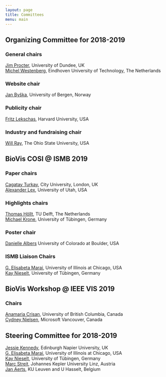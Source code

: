 ```yaml
---
layout: page
title: Committees
menu: main
---
```

## Organizing Committee for 2018-2019

### General chairs
[Jim Procter](http://www.compbio.dundee.ac.uk/users/jprocter), University of Dundee, UK<br />
[Michel Westenberg](http://www.win.tue.nl/~mwestenb/), Eindhoven University of Technology, The Netherlands<br />

### Website chair
[Jan Byška](http://www.uib.no/personer/Jan.Byska/), University of Bergen, Norway<br/>

### Publicity chair
[Fritz Lekschas](https://compbio.hms.harvard.edu/people/fritz-lekschas/), Harvard University, USA<br/>

### Industry and fundraising chair
[Will Ray](https://excelsior.asc.ohio-state.edu/~ray/), The Ohio State University, USA<br/>

## BioVis COSI @ ISMB 2019

### Paper chairs
[Cagatay Turkay](http://staff.city.ac.uk/cagatay.turkay.1/), City University, London, UK<br />
[Alexander Lex](http://vdl.sci.utah.edu/team/lex/), University of Utah, USA<br />

### Highlights chairs
[Thomas Höllt](https://graphics.tudelft.nl/thomas-hollt/), TU Delft, The Netherlands<br />
[Michael Krone](https://uni-tuebingen.de/en/faculties/faculty-of-science/departments/computer-science/lehrstuehle/big-data-visual-analytics-in-life-sciences/group-members/jun-prof-dr-michael-krone/), University of Tübingen, Germany<br/>

### Poster chair
[Danielle Albers](http://danielleszafir.com/) University of Colorado at Boulder, USA<br />

### ISMB Liaison Chairs
[G. Elisabeta Marai](https://www.evl.uic.edu/marai/), University of Illinois at Chicago, USA<br />
[Kay Nieselt](http://it.inf.uni-tuebingen.de/), University of Tübingen, Germany<br />

## BioVis Workshop @ IEEE VIS 2019

### Chairs
[Anamaria Crisan](http://www.cs.ubc.ca/~acrisan/), University of British Columbia, Canada<br />
[Cydney Nielsen](http://www.cydney.org/Home.html), Microsoft Vancouver, Canada<br />

## Steering Committee for 2018-2019
[Jessie Kennedy](http://www.iidi.napier.ac.uk/c/people/peopleid/41), Edinburgh Napier University, UK<br />
[G. Elisabeta Marai](https://www.evl.uic.edu/marai/), University of Illinois at Chicago, USA<br />
[Kay Nieselt](http://it.inf.uni-tuebingen.de/), University of Tübingen, Germany<br />
[Marc Streit](http://marc-streit.com/), Johannes Kepler University Linz, Austria<br />
[Jan Aerts](http://vda-lab.be), KU Leuven and U Hasselt, Belgium<br />
